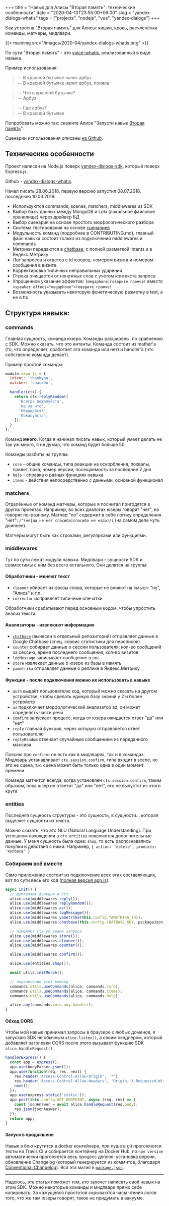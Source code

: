 +++
title = "Навык для Алисы \"Вторая память\": технические особенности"
date = "2020-04-13T23:55:00+06:00"
slug = "yandex-dialogs-whatis"
tags = ["projects", "nodejs", "vue", "yandex-dialogs"]
+++

Как устроена "Вторая память" для Алисы: ~~кишки, кровь, расчленёнка~~ команды, матчеры, мидлвари.

{{< mainimg src="/images/2020-04/yandex-dialogs-whatis.png" >}}
<!--more-->

По сути "Вторая память" - это [voice-whatis](https://github.com/popstas/voice-whatis), реализованный в виде навыка.

Пример использования:
>-- В красной бутылке налит арбуз  
>-- В красной бутылке налит арбуз, поняла

>-- Что в красной бутылке?  
>-- Арбуз

>-- Где арбуз?  
>-- В красной бутылке

Попробовать можно так: скажите Алисе "Запусти навык [Вторая память](https://dialogs.yandex.ru/store/skills/00203e6e-vtoraya-pamya)".

Сценарии использования описаны [на Github](https://github.com/popstas/yandex-dialogs-whatis#сценарии-использования).


## Технические особенности
Проект написан на Node.js поверх [yandex-dialogs-sdk](https://github.com/fletcherist/yandex-dialogs-sdk), который поверх Express.js.

Github - [yandex-dialogs-whatis](https://github.com/popstas/yandex-dialogs-whatis).

Начал писать 28.06.2018, первую версию запустил 08.07.2018, последнюю 10.03.2019.

- Используются commands, scenes, matchers, middlewares из SDK
- Выбор базы данных между MongoDB и Loki (локальное файловое хранилище) через драйвер БД
- Выбор сценария на основе простого морфологического разбора
- Система тестирования на основе [сценариев](https://blog.popstas.ru/blog/2020/04/14/yandex-dialogs/#yandex-dialogs-client---инструмент-для-тестирования-навыков)
- Модульность команд (подробнее в CONTRIBUTING.md), главный файл навыка состоит только из подключений middlewares и commands
- Метрики передаются в [chatbase](https://github.com/popstas/yandex-dialogs-sdk-chatbase), с полной разметкой intents и в Яндекс.Метрику
- Лог запросов и ответов с id юзеров, номером визита и номером сообщения в визите
- Корректировка типичных неправильных ударений
- Строка очищается от ненужных слов с учетом контекста запроса
- Упрощенное указание эффектов: `[megaphone]говорите громче!` вместо `<speaker effect="megaphone">говорите громче!`
- Возможность указывать некоторую фонетическую разметку в text, а не в tts


## Структура навыка:

### commands
Главная сущность, команда юзера. Команды расширены, по сравнению с SDK. Можно сказать, что это интенты. Команда состоит из mather'а (то, что определяет, сработает эта команда или нет) и handler'а (что собственно команда делает).

Пример простой команды:

``` js
module.exports = {
  intent: 'thankyou',
  matcher: 'спасибо',

  handler(ctx) {
    return ctx.replyRandom([
      'Всегда пожалуйста',
      'Не за что',
      'Обращайся!',
      'Пожалуйста',
    ]);
  }
};
```

Команд **много**. Когда я начинал писать навык, который умеет делать не так уж много, я не думал, что команд будет больше 50.

Команды разбиты на группы:

- `core` - общие команды, типа реакции на оскорбления, похвалы, привет, пока, номер версии, посещаемость за последние 2 дня
- `help` - справка о разных функциях навыка
- `items` - действия непосредственно с данными, основной функционал

### matchers
Отделённые от команд матчеры, которые я посчитал пригодятся в других проектах. Например, во всех диалогах юзеры говорят "нет", но говорят по-разному. Матчер "no" содержит в себе логику определения "нет": `/^(не|да не|нет спасибо|спасибо не надо)/i` (на самом деле чуть длиннее).

Матчеры могут быть как строками, регулярками или функциями.


### middlewares
Тут по сути лежат модули навыка. Мидлвари - сущности SDK и совместимы с ним без всего остального. Они делятся на группы:

#### Обработчики - меняют текст
- `cleaner` убирает из фразы слова, которые не влияют на смысл: "ну", "Алиса" и т.п.
- `corrector` исправляет типичные опечатки

Обработчики срабатывают перед основным кодом, чтобы упростить анализ текста.

#### Анализаторы - извлекают информацию
- [`chatbase`](https://github.com/popstas/yandex-dialogs-sdk-chatbase) (вынесен в отдельный репозиторий) отправляет данные в Google Chatbase (спец. сервис статистики для переписок)
- `counter` собирает данные о сессии пользователя: кол-во сообщений за сессию, время последнего сообщения, кол-во визитов
- `logMessage` записывает сообщение в лог
- `store` извлекает данные о юзере из базы в память
- `yametrika` отправляет данные о реплике в Яндекс.Метрику

#### Функции - после подключения можно их использовать в навыке
- `auth` выдаёт пользователю код, который можно сказать на другом устройстве, чтобы сделать единую базу знаний у 2 и более устройств
- `az` подключает морфологический анализатор az, он может определять части речи
- `comfirm` запускает процесс, когда от юзера ожидается ответ "да" или "нет"
- `reply` главная функция, через которую отправляется ответ пользователю
- `replyRandom` отвечает случайным сообщением из переданного массива

Поясню про `confirm`: он есть как в мидлварях, так и в командах. Мидлварь устанавливает `ctx.session.confirm`, типа входит в scene, но это не сцена, т.к. сцена может быть только одна в один момент времени.

Команда матчится всегда, когда установлен `ctx.session.confirm`, таким образом, пока юзер не ответит "да" или "нет", его не выпустят из этого круга.

### entities
Последняя сущность структуры - это сущность, в сущности... которая выделяет сущности из текста.

Можно сказать, что это NLU (Natural Language Understanding). При успешном нахождении в `ctx.entities` появляются дополнительные данные. У меня сущность была одна: `shop`, то есть распознавались покупки и действия с ними. Например, `{ action: 'delete', products: 'колбаса' }`

### Собираем всё вместе
Само приложение состоит из подключение всех этих составляющих, вот по сути весь его код ([полная версия app.js](https://github.com/popstas/yandex-dialogs-whatis/blob/master/src/app.js)):

``` js
async init() {
  // добавляют функции в ctx
  alice.use(middlewares.reply());
  alice.use(middlewares.replyRandom());
  alice.use(middlewares.az());
  alice.use(middlewares.logMessage());
  alice.use(middlewares.yametrika(this.config.YAMETRIKA_ID));
  alice.use(middlewares.chatbase(this.config.CHATBASE_KEY, packageJson.version));

  // изменяют ctx во время запроса
  alice.use(middlewares.store());
  alice.use(middlewares.cleaner());
  alice.use(middlewares.counter());

  alice.use(middlewares.confirm());

  alice.use(entities.shop());

  await utils.initMorph();

  // подключение всех команд
  commands.utils.useCommands(alice, commands.core);
  commands.utils.useCommands(alice, commands.items);
  commands.utils.useCommands(alice, commands.help);

  alice.any(commands.core.any.handler);
}
```

#### Обход CORS
Чтобы мой навык принимал запросы в браузере с любых доменов, я запускаю SDK не обычным `alice.listen()`, а своим хэндлером, который добавляет заголовки CORS после этого вызывает функцию SDK `alice.handleRequest()`:

``` js
handlerExpress() {
  const app = express();
  app.use(bodyParser.json());
  app.use(function(req, res, next) {
    res.header('Access-Control-Allow-Origin', '*');
    res.header('Access-Control-Allow-Headers', 'Origin, X-Requested-With, Content-Type, Accept');
    next();
  });
  app.use(express.static('static'));
  app.post(this.config.API_ENDPOINT, async (req, res) => {
    const jsonAnswer = await alice.handleRequest(req.body);
    res.json(jsonAnswer);
  });
  return app;
}
```

#### Запуск в продакшене
Навык в бою крутится в docker контейнере, при пуше в git прогоняются тесты на Travis CI и собирается контейнер на Docker Hub, по `npm version` автоматически прогоняется весь процесс деплоя: установка версии, обновление Changelog (который генерируется из коммитов, благодаря [Conventional Changelog](/blog/2016/03/06/changelog-dot-md-generate-from-git-conventions/)). Вся эта магия в [`package.json`](https://github.com/popstas/yandex-dialogs-whatis/blob/master/package.json).

---

Надеюсь, эта статья поможет тем, кто захочет написать свой навык на этом SDK. Можно некоторые команды и мидлвари прямо себе копировать. За кажущейся простотой скрываются часы чтения логов того, что же там юзеры говорят, такое не придумать в вакууме.